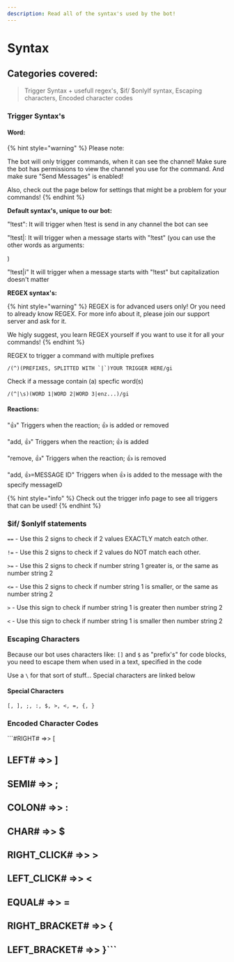 ```yaml
---
description: Read all of the syntax's used by the bot!
---
```


# Syntax

## Categories covered:

> Trigger Syntax + usefull regex's, $if/ $onlyIf syntax, Escaping characters, Encoded character codes

### Trigger Syntax's

#### Word:

{% hint style="warning" %}
Please note:

The bot will only trigger commands, when it can see the channel! Make sure the bot has permissions to view the channel you use for the command. And make sure "Send Messages" is enabled!

Also, check out the page below for settings that might be a problem for your commands!
{% endhint %}

**Default syntax's, unique to our bot:**

"!test": It will trigger when !test is send in any channel the bot can see

"!test|: It will trigger when a message starts with "!test" (you can use the other words as arguments:

)

"!test|i" It will trigger when a message starts with "!test" but capitalization doesn't matter

**REGEX syntax's:**

{% hint style="warning" %}
REGEX is for advanced users only! Or you need to already know REGEX. For more info about it, please join our support server and ask for it.

We higly suggest, you learn REGEX yourself if you want to use it for all your commands!
{% endhint %}

REGEX to trigger a command with multiple prefixes

``/(^)(PREFIXES, SPLITTED WITH `|`)YOUR TRIGGER HERE/gi``

Check if a message contain (a) specfic word(s)

`/(^|\s)(WORD 1|WORD 2|WORD 3|enz...)/gi`

#### Reactions:

"👍" Triggers when the reaction; 👍 is added or removed

"add, 👍" Triggers when the reaction; 👍 is added

"remove, 👍" Triggers when the reaction; 👍 is removed

"add, 👍=MESSAGE ID" Triggers when 👍 is added to the message with the specify messageID

{% hint style="info" %}
Check out the trigger info page to see all triggers that can be used!
{% endhint %}

### $if/ $onlyIf statements

`==` - Use this 2 signs to check if 2 values EXACTLY match eatch other.

`!=` - Use this 2 signs to check if 2 values do NOT match each other.

`>=` - Use this 2 signs to check if number string 1 greater is, or the same as number string 2

`<=` - Use this 2 signs to check if number string 1 is smaller, or the same as number string 2

`>` - Use this sign to check if number string 1 is greater then number string 2

`<` - Use this sign to check if number string 1 is smaller then number string 2

### Escaping Characters

Because our bot uses characters like: `[]` and `$` as "prefix's" for code blocks, you need to escape them when used in a text, specified in the code

Use a `\` for that sort of stuff... Special characters are linked below

#### Special Characters

`[, ], ;, :, $, >, <, =, {, }`

### Encoded Character Codes

\`\`\`#RIGHT# =>> \[

## LEFT# =>> ]

## SEMI# =>> ;

## COLON# =>> :

## CHAR# =>> $

## RIGHT\_CLICK# =>> >

## LEFT\_CLICK# =>> <

## EQUAL# =>> =

## RIGHT\_BRACKET# =>> {

## LEFT\_BRACKET# =>> }\`\`\`
